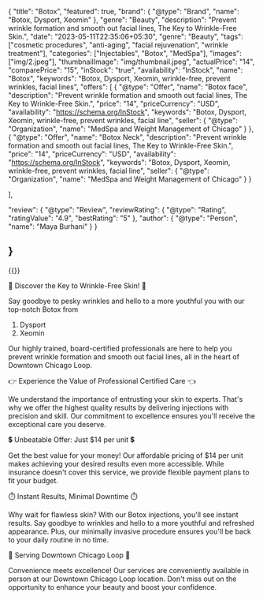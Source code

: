 {
    "title": "Botox",
    "featured": true,
    "brand": {
    "@type": "Brand",
    "name": "Botox, Dysport, Xeomin"
    },
    "genre": "Beauty",
    "description": "Prevent wrinkle formation and smooth out facial lines, The Key to Wrinkle-Free Skin.",
    "date": "2023-05-11T22:35:06+05:30",
    "genre": "Beauty",
    "tags": ["cosmetic procedures", "anti-aging", "facial rejuvenation", "wrinkle treatment"],
    "categories": ["Injectables", "Botox", "MedSpa"],
    "images": ["img/2.jpeg"],
    "thumbnailImage": "img/thumbnail.jpeg",
    "actualPrice": "14",
    "comparePrice": "15",
    "inStock": "true",
    "availability": "InStock",
    "name": "Botox",
  "keywords": "Botox, Dysport, Xeomin, wrinkle-free, prevent wrinkles, facial lines",
  "offers": [
    {
      "@type": "Offer",
       "name": "Botox face",
        "description": "Prevent wrinkle formation and smooth out facial lines, The Key to Wrinkle-Free Skin.",
      "price": "14",
      "priceCurrency": "USD",
      "availability": "https://schema.org/InStock",
      "keywords": "Botox, Dysport, Xeomin, wrinkle-free, prevent wrinkles, facial line",
      "seller": {
        "@type": "Organization",
        "name": "MedSpa and Weight Management of Chicago"
      }
    },
      {
      "@type": "Offer",
       "name": "Botox Neck",
        "description": "Prevent wrinkle formation and smooth out facial lines, The Key to Wrinkle-Free Skin.",
      "price": "14",
      "priceCurrency": "USD",
      "availability": "https://schema.org/InStock",
       "keywords": "Botox, Dysport, Xeomin, wrinkle-free, prevent wrinkles, facial line",
      "seller": {
        "@type": "Organization",
        "name": "MedSpa and Weight Management of Chicago"
      }
    }
   
  ],
  
  "review": {
    "@type": "Review",
    "reviewRating": {
      "@type": "Rating",
      "ratingValue": "4.9",
      "bestRating": "5"
    },
    "author": {
      "@type": "Person",
      "name": "Maya Burhani"
    }
  }


}
----



{{<responsive-image filename="img/botox.jpeg" alt="Facial Transformation with Botox">}}

🌟 Discover the Key to Wrinkle-Free Skin! 🌟

Say goodbye to pesky wrinkles and hello to a more youthful you with our top-notch Botox from 

1. Dysport
2. Xeomin 

Our highly trained, board-certified professionals are here to help you prevent wrinkle formation and smooth out facial lines, all in the heart of Downtown Chicago Loop.

👉 Experience the Value of Professional Certified Care 👈

We understand the importance of entrusting your skin to experts. That's why we offer the highest quality results by delivering injections with precision and skill. Our commitment to excellence ensures you'll receive the exceptional care you deserve.

💲 Unbeatable Offer: Just $14 per unit 💲

Get the best value for your money! Our affordable pricing of $14 per unit makes achieving your desired results even more accessible. While insurance doesn't cover this service, we provide flexible payment plans to fit your budget.

⏱️ Instant Results, Minimal Downtime ⏱️

Why wait for flawless skin? With our Botox injections, you'll see instant results. Say goodbye to wrinkles and hello to a more youthful and refreshed appearance. Plus, our minimally invasive procedure ensures you'll be back to your daily routine in no time.

📍 Serving Downtown Chicago Loop 📍

Convenience meets excellence! Our services are conveniently available in person at our Downtown Chicago Loop location. Don't miss out on the opportunity to enhance your beauty and boost your confidence.